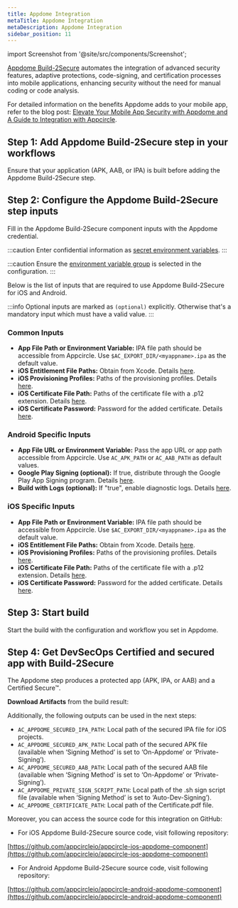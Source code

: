 ```yaml
---
title: Appdome Integration
metaTitle: Appdome Integration
metaDescription: Appdome Integration
sidebar_position: 11
---
```


import Screenshot from '@site/src/components/Screenshot';

[Appdome Build-2Secure](https://apis.appdome.com/docs/integrate-in-cicd) automates the integration of advanced security features, adaptive protections, code-signing, and certification processes into mobile applications, enhancing security without the need for manual coding or code analysis.

For detailed information on the benefits Appdome adds to your mobile app, refer to the blog post: [Elevate Your Mobile App Security with Appdome and A Guide to Integration with Appcircle](https://appcircle.io/blog/elevate-your-mobile-app-security-with-appdome-and-a-guide-to-integration-with-appcircle).

## Step 1: Add Appdome Build-2Secure step in your workflows

Ensure that your application (APK, AAB, or IPA) is built before adding the Appdome Build-2Secure step.

<Screenshot url='https://cdn.appcircle.io/docs/assets/video-appdome-blog-1.gif' />

## Step 2: Configure the Appdome Build-2Secure step inputs

Fill in the Appdome Build-2Secure component inputs with the Appdome credential.

<Screenshot url='https://cdn.appcircle.io/docs/assets/appdome-blog-1.png' />

:::caution
Enter confidential information as [secret environment variables](https://docs.appcircle.io/environment-variables/managing-variables#adding-key-and-text-based-value-pairs).
:::

:::caution
Ensure the [environment variable group](https://docs.appcircle.io/environment-variables/managing-variables#using-environment-variable-groups-in-builds) is selected in the configuration.
:::

Below is the list of inputs that are required to use Appdome Build-2Secure for iOS and Android.

:::info
Optional inputs are marked as `(optional)` explicitly. Otherwise that's a mandatory input which must have a valid value.
:::

### Common Inputs

- **App File Path or Environment Variable:** IPA file path should be accessible from Appcircle. Use `$AC_EXPORT_DIR/<myappname>.ipa` as the default value.
- **iOS Entitlement File Paths:** Obtain from Xcode. Details [here](https://www.appdome.com/how-to/devsecops-automation-mobile-cicd/automated-signing-secured-android-ios/extract-and-use-ios-entitlements-files-for-signing-secured-ios-app/).
- **iOS Provisioning Profiles:** Paths of the provisioning profiles. Details [here](https://www.appdome.com/dev-sec-blog/best-practices-for-signing-ios-applications/).
- **iOS Certificate File Path:** Paths of the certificate file with a .p12 extension. Details [here](https://www.appdome.com/dev-sec-blog/best-practices-for-signing-ios-applications/).
- **iOS Certificate Password:** Password for the added certificate. Details [here](https://www.appdome.com/dev-sec-blog/best-practices-for-signing-ios-applications/).

### Android Specific Inputs

- **App File URL or Environment Variable:** Pass the app URL or app path accessible from Appcircle. Use `AC_APK_PATH` or `AC_AAB_PATH` as default values.
- **Google Play Signing (optional):** If true, distribute through the Google Play App Signing program. Details [here](https://www.appdome.com/how-to/devsecops-automation-mobile-cicd/automated-signing-secured-android-ios/automatic-code-signing-for-secured-android-apps-on-appdome/).
- **Build with Logs (optional):** If "true", enable diagnostic logs. Details [here](https://www.appdome.com/how-to/devsecops-automation-mobile-cicd/test-secured-mobile-apps/appdome-diagnostic-logs-for-troubleshooting-secured-apps/).

### iOS Specific Inputs

<Screenshot url='https://cdn.appcircle.io/docs/assets/appdome-blog-2.png' />

- **App File Path or Environment Variable:** IPA file path should be accessible from Appcircle. Use `$AC_EXPORT_DIR/<myappname>.ipa` as the default value.
- **iOS Entitlement File Paths:** Obtain from Xcode. Details [here](https://www.appdome.com/how-to/devsecops-automation-mobile-cicd/automated-signing-secured-android-ios/extract-and-use-ios-entitlements-files-for-signing-secured-ios-app/).
- **iOS Provisioning Profiles:** Paths of the provisioning profiles. Details [here](https://www.appdome.com/dev-sec-blog/best-practices-for-signing-ios-applications/).
- **iOS Certificate File Path:** Paths of the certificate file with a .p12 extension. Details [here](https://www.appdome.com/dev-sec-blog/best-practices-for-signing-ios-applications/).
- **iOS Certificate Password:** Password for the added certificate. Details [here](https://www.appdome.com/dev-sec-blog/best-practices-for-signing-ios-applications/).

## Step 3: Start build

Start the build with the configuration and workflow you set in Appdome.

<Screenshot url='https://cdn.appcircle.io/docs/assets/appdome-blog-3.png' />

## Step 4: Get DevSecOps Certified and secured app with Build-2Secure

The Appdome step produces a protected app (APK, IPA, or AAB) and a Certified Secure™.

**Download Artifacts** from the build result:

<Screenshot url='https://cdn.appcircle.io/docs/assets/video-appdome-blog-2.gif' />

Additionally, the following outputs can be used in the next steps:

- `AC_APPDOME_SECURED_IPA_PATH`: Local path of the secured IPA file for iOS projects.
- `AC_APPDOME_SECURED_APK_PATH`: Local path of the secured APK file (available when ‘Signing Method’ is set to ‘On-Appdome’ or ‘Private-Signing’).
- `AC_APPDOME_SECURED_AAB_PATH`: Local path of the secured AAB file (available when ‘Signing Method’ is set to ‘On-Appdome’ or ‘Private-Signing’).
- `AC_APPDOME_PRIVATE_SIGN_SCRIPT_PATH`: Local path of the .sh sign script file (available when ‘Signing Method’ is set to ‘Auto-Dev-Signing’).
- `AC_APPDOME_CERTIFICATE_PATH`: Local path of the Certificate.pdf file.

Moreover, you can access the source code for this integration on GitHub:
- For iOS Appdome Build-2Secure source code, visit following repository:

[https://github.com/appcircleio/appcircle-ios-appdome-component](https://github.com/appcircleio/appcircle-ios-appdome-component)

- For Android Appdome Build-2Secure source code, visit following repository:

[https://github.com/appcircleio/appcircle-android-appdome-component](https://github.com/appcircleio/appcircle-android-appdome-component)